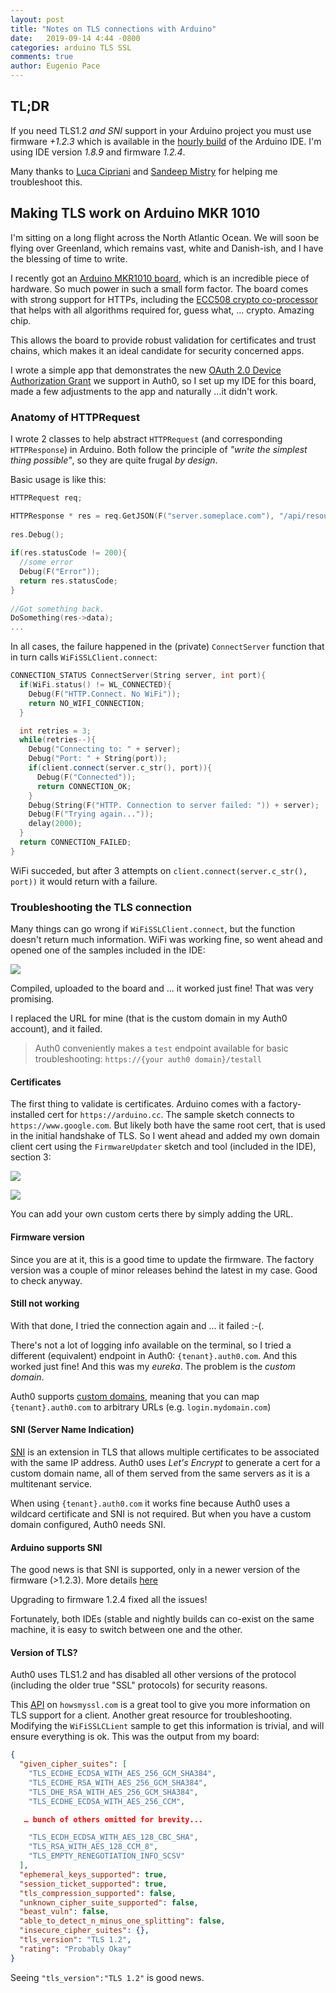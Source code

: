 ```yaml
---
layout: post
title: "Notes on TLS connections with Arduino"
date:   2019-09-14 4:44 -0800
categories: arduino TLS SSL
comments: true
author: Eugenio Pace
---
```


## TL;DR

If you need TLS1.2 *and SNI* support in your Arduino project you must use firmware *+1.2.3* which is available in the [hourly build](https://www.arduino.cc/en/Main/Software#hourly) of the Arduino IDE. I'm using IDE version *1.8.9* and firmware *1.2.4*.

Many thanks to [Luca Cipriani](https://twitter.com/mastrolinux) and [Sandeep Mistry](https://github.com/sandeepmistry) for helping me troubleshoot this.

## Making TLS work on Arduino MKR 1010

I'm sitting on a long flight across the North Atlantic Ocean. We will soon be flying over Greenland, which remains vast, white and Danish-ish, and I have the blessing of time to write.

I recently got an [Arduino MKR1010 board](https://store.arduino.cc/usa/mkr-wifi-1010), which is an incredible piece of hardware. So much power in such a small form factor. The board comes with strong support for HTTPs, including the [ECC508 crypto co-processor](http://ww1.microchip.com/downloads/en/DeviceDoc/20005927A.pdf) that helps with all algorithms required for, guess what, ... crypto. Amazing chip.

This allows the board to provide robust validation for certificates and trust chains, which makes it an ideal candidate for security concerned apps.

I wrote a simple app that demonstrates the new [OAuth 2.0 Device Authorization Grant](https://tools.ietf.org/html/draft-ietf-oauth-device-flow-15) we support in Auth0, so I set up my IDE for this board, made a few adjustments to the app and naturally ...it didn't work.

### Anatomy of HTTPRequest

I wrote 2 classes to help abstract `HTTPRequest` (and corresponding `HTTPResponse`) in Arduino. Both follow the principle of _"write the simplest thing possible"_, so they are quite frugal _by design_.

Basic usage is like this:

```c++
HTTPRequest req;

HTTPResponse * res = req.GetJSON(F("server.someplace.com"), "/api/resource", 443);
      
res.Debug();
     
if(res.statusCode != 200){
  //some error
  Debug(F("Error"));
  return res.statusCode;
}
      
//Got something back.
DoSomething(res->data);
...
```

In all cases, the failure happened in the (private) `ConnectServer` function that in turn calls `WiFiSSLClient.connect`:

```c++
CONNECTION_STATUS ConnectServer(String server, int port){
  if(WiFi.status() != WL_CONNECTED){ 
    Debug(F("HTTP.Connect. No WiFi"));
    return NO_WIFI_CONNECTION; 
  }

  int retries = 3;
  while(retries--){
    Debug("Connecting to: " + server);
    Debug("Port: " + String(port));
    if(client.connect(server.c_str(), port)){
      Debug(F("Connected"));
      return CONNECTION_OK;  
    }
    Debug(String(F("HTTP. Connection to server failed: ")) + server);
    Debug(F("Trying again..."));
    delay(2000);
  }
  return CONNECTION_FAILED;
}
```

 WiFi succeded, but after 3 attempts on `client.connect(server.c_str(), port))` it would return with a failure.

### Troubleshooting the TLS connection

Many things can go wrong if `WiFiSSLClient.connect`, but the function doesn't return much information. WiFi was working fine, so went ahead and opened one of the samples included in the IDE:

![](/media/ssl-sketch.png)

Compiled, uploaded to the board and ... it worked just fine! That was very promising.

I replaced the URL for mine (that is the custom domain in my Auth0 account), and it failed.

> Auth0 conveniently makes a `test` endpoint available for basic troubleshooting: `https://{your auth0 domain}/testall`

#### Certificates

The first thing to validate is certificates. Arduino comes with a factory-installed cert for `https://arduino.cc`. The sample sketch connects to `https://www.google.com`. But likely both have the same root cert, that is used in the initial handshake of TLS. So I went ahead and added my own domain client cert using the `FirmwareUpdater` sketch and tool (included in the IDE), section 3:

![](/media/firm-updater.png)

![](/media/firm-updater-tool.png)

You can add your own custom certs there by simply adding the URL.

#### Firmware version

Since you are at it, this is a good time to update the firmware. The factory version was a couple of minor releases behind the latest in my case. Good to check anyway.

#### Still not working

With that done, I tried the connection again and ... it failed :-(.

There's not a lot of logging info available on the terminal, so I tried a different (equivalent) endpoint in Auth0: `{tenant}.auth0.com`. And this worked just fine! And this was my _eureka_. The problem is the *custom domain*.

Auth0 supports [custom domains](https://auth0.com/docs/custom-domains), meaning that you can map `{tenant}.auth0.com` to arbitrary URLs (e.g. `login.mydomain.com`)

#### SNI (Server Name Indication)

[SNI](https://en.wikipedia.org/wiki/Server_Name_Indication) is an extension in TLS that allows multiple certificates to be associated with the same IP address. Auth0 uses *Let's Encrypt* to generate a cert for a custom domain name, all of them served from the same servers as it is a multitenant service.

When using `{tenant}.auth0.com` it works fine because Auth0 uses a wildcard certificate and SNI is not required. But when you have a custom domain configured, Auth0 needs SNI.

#### Arduino supports SNI

The good news is that SNI is supported, only in a newer version of the firmware (>1.2.3). More details [here](https://github.com/arduino/nina-fw/commit/f8756c882b70d5699584e4ded09a22ec1546c881)

Upgrading to firmware 1.2.4 fixed all the issues!

Fortunately, both IDEs (stable and nightly builds can co-exist on the same machine, it is easy to switch between one and the other.

#### Version of TLS?

Auth0 uses TLS1.2 and has disabled all other versions of the protocol (including the older true "SSL" protocols) for security reasons.

This [API](https://www.howsmyssl.com/a/check) on `howsmyssl.com` is a great tool to give you more information on TLS support for a client. Another great resource for troubleshooting. Modifying the `WiFiSSLCLient` sample to get this information is trivial, and will ensure everything is ok. This was the output from my board:

```json
{
  "given_cipher_suites": [
    "TLS_ECDHE_ECDSA_WITH_AES_256_GCM_SHA384",
    "TLS_ECDHE_RSA_WITH_AES_256_GCM_SHA384",
    "TLS_DHE_RSA_WITH_AES_256_GCM_SHA384",
    "TLS_ECDHE_ECDSA_WITH_AES_256_CCM",

   … bunch of others omitted for brevity...

    "TLS_ECDH_ECDSA_WITH_AES_128_CBC_SHA",
    "TLS_RSA_WITH_AES_128_CCM_8",
    "TLS_EMPTY_RENEGOTIATION_INFO_SCSV"
  ],
  "ephemeral_keys_supported": true,
  "session_ticket_supported": true,
  "tls_compression_supported": false,
  "unknown_cipher_suite_supported": false,
  "beast_vuln": false,
  "able_to_detect_n_minus_one_splitting": false,
  "insecure_cipher_suites": {},
  "tls_version": "TLS 1.2",
  "rating": "Probably Okay"
}
```

Seeing `"tls_version":"TLS 1.2"` is good news.
